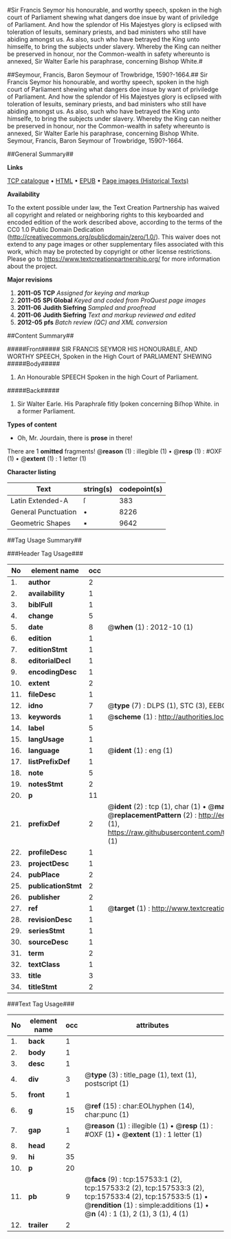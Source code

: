 #Sir Francis Seymor his honourable, and worthy speech, spoken in the high court of Parliament shewing what dangers doe insue by want of priviledge of Parliament. And how the splendor of His Majestyes glory is eclipsed with toleration of Iesuits, seminary priests, and bad ministers who still have abiding amongst us. As also, such who have betrayed the King unto himselfe, to bring the subjects under slavery. Whereby the King can neither be preserved in honour, nor the Common-wealth in safety whereunto is annexed, Sir Walter Earle his paraphrase, concerning Bishop White.#

##Seymour, Francis, Baron Seymour of Trowbridge, 1590?-1664.##
Sir Francis Seymor his honourable, and worthy speech, spoken in the high court of Parliament shewing what dangers doe insue by want of priviledge of Parliament. And how the splendor of His Majestyes glory is eclipsed with toleration of Iesuits, seminary priests, and bad ministers who still have abiding amongst us. As also, such who have betrayed the King unto himselfe, to bring the subjects under slavery. Whereby the King can neither be preserved in honour, nor the Common-wealth in safety whereunto is annexed, Sir Walter Earle his paraphrase, concerning Bishop White.
Seymour, Francis, Baron Seymour of Trowbridge, 1590?-1664.

##General Summary##

**Links**

[TCP catalogue](http://www.ota.ox.ac.uk/tcp/)  • 
[HTML](http://tei.it.ox.ac.uk/tcp/Texts-HTML/free/A94/A94872.html)  • 
[EPUB](http://tei.it.ox.ac.uk/tcp/Texts-EPUB/free/A94/A94872.epub) • 
[Page images (Historical Texts)](https://historicaltexts.jisc.ac.uk/eebo-99873620e)

**Availability**

To the extent possible under law, the Text Creation Partnership has waived all copyright and related or neighboring rights to this keyboarded and encoded edition of the work described above, according to the terms of the CC0 1.0 Public Domain Dedication (http://creativecommons.org/publicdomain/zero/1.0/). This waiver does not extend to any page images or other supplementary files associated with this work, which may be protected by copyright or other license restrictions. Please go to https://www.textcreationpartnership.org/ for more information about the project.

**Major revisions**

1. __2011-05__ __TCP__ *Assigned for keying and markup*
1. __2011-05__ __SPi Global__ *Keyed and coded from ProQuest page images*
1. __2011-06__ __Judith Siefring__ *Sampled and proofread*
1. __2011-06__ __Judith Siefring__ *Text and markup reviewed and edited*
1. __2012-05__ __pfs__ *Batch review (QC) and XML conversion*

##Content Summary##

#####Front#####
SIR FRANCIS SEYMOR HIS HONOURABLE, AND WORTHY SPEECH, Spoken in the High Court of PARLIAMENT SHEWING
#####Body#####

1. An Honourable SPEECH Spoken in the high Court of Parliament.

#####Back#####

1. Sir Walter Earle. His Paraphraſe fitly ſpoken concerning Biſhop White. in a former Parliament.

**Types of content**

  * Oh, Mr. Jourdain, there is **prose** in there!

There are 1 **omitted** fragments! 
 @__reason__ (1) : illegible (1)  •  @__resp__ (1) : #OXF (1)  •  @__extent__ (1) : 1 letter (1)

**Character listing**


|Text|string(s)|codepoint(s)|
|---|---|---|
|Latin Extended-A|ſ|383|
|General Punctuation|•|8226|
|Geometric Shapes|▪|9642|

##Tag Usage Summary##

###Header Tag Usage###

|No|element name|occ|attributes|
|---|---|---|---|
|1.|__author__|2||
|2.|__availability__|1||
|3.|__biblFull__|1||
|4.|__change__|5||
|5.|__date__|8| @__when__ (1) : 2012-10 (1)|
|6.|__edition__|1||
|7.|__editionStmt__|1||
|8.|__editorialDecl__|1||
|9.|__encodingDesc__|1||
|10.|__extent__|2||
|11.|__fileDesc__|1||
|12.|__idno__|7| @__type__ (7) : DLPS (1), STC (3), EEBO-CITATION (1), PROQUEST (1), VID (1)|
|13.|__keywords__|1| @__scheme__ (1) : http://authorities.loc.gov/ (1)|
|14.|__label__|5||
|15.|__langUsage__|1||
|16.|__language__|1| @__ident__ (1) : eng (1)|
|17.|__listPrefixDef__|1||
|18.|__note__|5||
|19.|__notesStmt__|2||
|20.|__p__|11||
|21.|__prefixDef__|2| @__ident__ (2) : tcp (1), char (1)  •  @__matchPattern__ (2) : ([0-9\-]+):([0-9IVX]+) (1), (.+) (1)  •  @__replacementPattern__ (2) : http://eebo.chadwyck.com/downloadtiff?vid=$1&page=$2 (1), https://raw.githubusercontent.com/textcreationpartnership/Texts/master/tcpchars.xml#$1 (1)|
|22.|__profileDesc__|1||
|23.|__projectDesc__|1||
|24.|__pubPlace__|2||
|25.|__publicationStmt__|2||
|26.|__publisher__|2||
|27.|__ref__|1| @__target__ (1) : http://www.textcreationpartnership.org/docs/. (1)|
|28.|__revisionDesc__|1||
|29.|__seriesStmt__|1||
|30.|__sourceDesc__|1||
|31.|__term__|2||
|32.|__textClass__|1||
|33.|__title__|3||
|34.|__titleStmt__|2||


###Text Tag Usage###

|No|element name|occ|attributes|
|---|---|---|---|
|1.|__back__|1||
|2.|__body__|1||
|3.|__desc__|1||
|4.|__div__|3| @__type__ (3) : title_page (1), text (1), postscript (1)|
|5.|__front__|1||
|6.|__g__|15| @__ref__ (15) : char:EOLhyphen (14), char:punc (1)|
|7.|__gap__|1| @__reason__ (1) : illegible (1)  •  @__resp__ (1) : #OXF (1)  •  @__extent__ (1) : 1 letter (1)|
|8.|__head__|2||
|9.|__hi__|35||
|10.|__p__|20||
|11.|__pb__|9| @__facs__ (9) : tcp:157533:1 (2), tcp:157533:2 (2), tcp:157533:3 (2), tcp:157533:4 (2), tcp:157533:5 (1)  •  @__rendition__ (1) : simple:additions (1)  •  @__n__ (4) : 1 (1), 2 (1), 3 (1), 4 (1)|
|12.|__trailer__|2||
